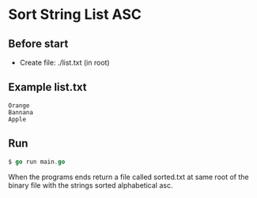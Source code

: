 # Sort String List ASC
## Before start
* Create file: ./list.txt (in root)

## Example list.txt
```
Orange
Bannana
Apple
```

## Run
``` go
$ go run main.go
```
When the programs ends return a file called sorted.txt at same root of the binary file with the strings sorted alphabetical asc.